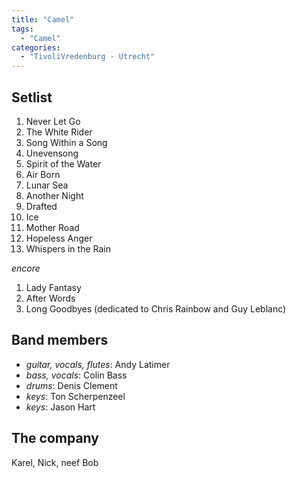 ```yaml
---
title: "Camel"
tags:
  - "Camel"
categories:
  - "TivoliVredenburg - Utrecht"
---
```

Setlist
-------
1. Never Let Go
1. The White Rider
1. Song Within a Song
1. Unevensong
1. Spirit of the Water
1. Air Born
1. Lunar Sea
1. Another Night
1. Drafted
1. Ice
1. Mother Road
1. Hopeless Anger
1. Whispers in the Rain

_encore_

1. Lady Fantasy
1. After Words
1. Long Goodbyes (dedicated to Chris Rainbow and Guy Leblanc)

Band members
------------
* _guitar, vocals, flutes_: Andy Latimer
* _bass, vocals_: Colin Bass
* _drums_: Denis Clement
* _keys_: Ton Scherpenzeel
* _keys_: Jason Hart

The company
-----------
Karel, Nick, neef Bob
